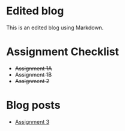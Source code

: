 # Edited blog

This is an edited blog using Markdown.

# Assignment Checklist

 - ~~Assignment 1A~~
 - ~~Assignment 1B~~
 - ~~Assignment 2~~


# Blog posts

 - [Assignment 3](Assignment2.md)
